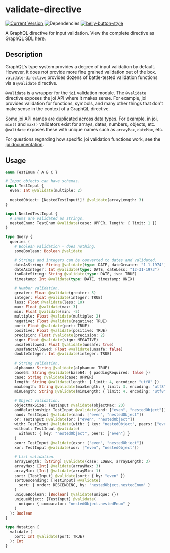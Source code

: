 # validate-directive

[![Current Version](https://img.shields.io/npm/v/validate-directive.svg)](https://www.npmjs.org/package/validate-directive)
![Dependencies](http://img.shields.io/david/cjihrig/validate-directive.svg)
[![belly-button-style](https://img.shields.io/badge/eslint-bellybutton-4B32C3.svg)](https://github.com/cjihrig/belly-button)

A GraphQL directive for input validation. View the complete directive as GraphQL SDL [here](https://github.com/cjihrig/validate-directive/blob/main/lib/schema.js).

## Description

GraphQL's type system provides a degree of input validation by default. However, it does not provide more fine grained validation out of the box. `validate-directive` provides dozens of battle-tested validation functions via a `@validate` directive.

`@validate` is a wrapper for the [`joi`](https://www.npmjs.com/package/joi) validation module. The `@validate` directive exposes the joi API where it makes sense. For example, joi provides validation for functions, symbols, and many other things that don't make sense in the context of a GraphQL directive.

Some joi API names are duplicated across data types. For example, in joi, `min()` and `max()` validators exist for arrays, dates, numbers, objects, etc. `@validate` exposes these with unique names such as `arrayMax`, `dateMax`, etc.

For questions regarding how specific joi validation functions work, see the [joi documentation](https://joi.dev/).

## Usage

```graphql
enum TestEnum { A B C }

# Input objects can have schemas.
input TestInput {
  even: Int @validate(multiple: 2)

  nestedObject: [NestedTestInput!]! @validate(arrayLength: 3)
}

input NestedTestInput {
  # Enums are validated as strings.
  nestedEnum: TestEnum @validate(case: UPPER, length: { limit: 1 })
}

type Query {
  queries (
    # Boolean validation - does nothing.
    someBoolean: Boolean @validate

    # Strings and integers can be converted to dates and validated.
    dateAsString: String @validate(type: DATE, dateGreater: "1-1-1974")
    dateAsInteger: Int @validate(type: DATE, dateLess: "12-31-1973")
    isoDateString: String @validate(type: DATE, iso: TRUE)
    timestamp: Int @validate(type: DATE, timestamp: UNIX)

    # Number validation.
    greater: Float @validate(greater: 5)
    integer: Float @validate(integer: TRUE)
    less: Float @validate(less: 10)
    max: Float @validate(max: 3)
    min: Float @validate(min: -5)
    multiple: Float @validate(multiple: 2)
    negative: Float @validate(negative: TRUE)
    port: Float @validate(port: TRUE)
    positive: Float @validate(positive: TRUE)
    precision: Float @validate(precision: 2)
    sign: Float @validate(sign: NEGATIVE)
    unsafeAllowed: Float @validate(unsafe: true)
    unsafeNotAllowed: Float @validate(unsafe: false)
    doubleInteger: Int @validate(integer: TRUE)

    # String validation.
    alphanum: String @validate(alphanum: TRUE)
    base64: String @validate(base64: { paddingRequired: false })
    case: String @validate(case: UPPER)
    length: String @validate(length: { limit: 4, encoding: "utf8" })
    maxLength: String @validate(maxLength: { limit: 3, encoding: "utf8" })
    minLength: String @validate(minLength: { limit: 4, encoding: "utf8" })

    # Object validation.
    objectMaxSize: TestInput @validate(objectMax: 20)
    andRelationship: TestInput @validate(and: ["even", "nestedObject"])
    nand: TestInput @validate(nand: ["even", "nestedObject"])
    or: TestInput @validate(or: ["even", "nestedObject"])
    with: TestInput @validate(with: { key: "nestedObject", peers: ["even"] })
    without: TestInput @validate(
      without: { key: "nestedObject", peers: ["even"] }
    )
    oxor: TestInput @validate(oxor: ["even", "nestedObject"])
    xor: TestInput @validate(xor: ["even", "nestedObject"])

    # List validation.
    arrayLength: [String] @validate(case: LOWER, arrayLength: 3)
    arrayMax: [Int] @validate(arrayMax: 3)
    arrayMin: [Int] @validate(arrayMin: 1)
    sort: [TestInput] @validate(sort: { by: "even" })
    sortDescending: [TestInput] @validate(
      sort: { order: DESCENDING, by: "nestedObject.nestedEnum" }
    )
    uniqueBoolean: [Boolean] @validate(unique: {})
    uniqueObject: [TestInput] @validate(
      unique: { comparator: "nestedObject.nestedEnum" }
    )
  ): Boolean
}

type Mutation {
  validate (
    port: Int @validate(port: TRUE)
  ): Int
}
```
